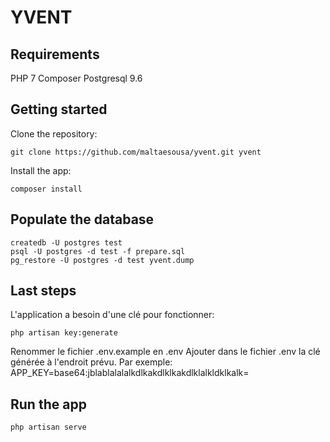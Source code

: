 # YVENT

## Requirements

PHP 7
Composer
Postgresql 9.6

## Getting started

Clone the repository:

```
git clone https://github.com/maltaesousa/yvent.git yvent
```

Install the app:

```
composer install
```

## Populate the database

```
createdb -U postgres test
psql -U postgres -d test -f prepare.sql
pg_restore -U postgres -d test yvent.dump
```

## Last steps

L'application a besoin d'une clé pour fonctionner:

```
php artisan key:generate
```
Renommer le fichier .env.example en .env
Ajouter dans le fichier .env la clé générée à l'endroit prévu. Par exemple:
APP_KEY=base64:jblablalalalkdlkakdlklkakdlklalkldklkalk=

## Run the app

```
php artisan serve
```
